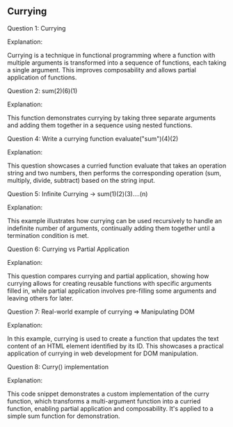 ## Currying
Question 1: Currying

Explanation: 

Currying is a technique in functional programming where a function with multiple arguments is transformed into a sequence of functions, each taking a single argument. This improves composability and allows partial application of functions.

Question 2: sum(2)(6)(1)

Explanation: 

This function demonstrates currying by taking three separate arguments and adding them together in a sequence using nested functions.

Question 4: Write a currying function evaluate("sum")(4)(2)

Explanation: 

This question showcases a curried function evaluate that takes an operation string and two numbers, then performs the corresponding operation (sum, multiply, divide, subtract) based on the string input.

Question 5: Infinite Currying -> sum(1)(2)(3)....(n)

Explanation: 

This example illustrates how currying can be used recursively to handle an indefinite number of arguments, continually adding them together until a termination condition is met.

Question 6: Currying vs Partial Application

Explanation: 

This question compares currying and partial application, showing how currying allows for creating reusable functions with specific arguments filled in, while partial application involves pre-filling some arguments and leaving others for later.

Question 7: Real-world example of currying => Manipulating DOM

Explanation: 

In this example, currying is used to create a function that updates the text content of an HTML element identified by its ID. This showcases a practical application of currying in web development for DOM manipulation.

Question 8: Curry() implementation

Explanation: 

This code snippet demonstrates a custom implementation of the curry function, which transforms a multi-argument function into a curried function, enabling partial application and composability. It's applied to a simple sum function for demonstration.
